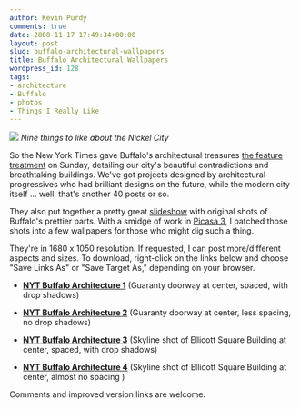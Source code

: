 ```yaml
---
author: Kevin Purdy
comments: true
date: 2008-11-17 17:49:34+00:00
layout: post
slug: buffalo-architectural-wallpapers
title: Buffalo Architectural Wallpapers
wordpress_id: 128
tags:
- architecture
- Buffalo
- photos
- Things I Really Like
---
```


![](http://thepurdman.com/wp-content/uploads/2008/11/nyt_buff_architecture_splash.jpg)
_Nine things to like about the Nickel City_

So the New York Times gave Buffalo's architectural treasures [ the feature treatment](http://www.nytimes.com/2008/11/16/arts/design/16ouro.html) on Sunday, detailing our city's beautiful contradictions and breathtaking buildings. We've got projects designed by architectural progressives who had brilliant designs on the future, while the modern city itself ... well, that's another 40 posts or so.

They also put together a pretty great [slideshow](http://www.nytimes.com/slideshow/2008/11/16/arts/20081116_OURO_SLIDESHOW_index.html) with original shots of Buffalo's prettier parts. With a smidge of work in [Picasa 3](http://picasa.google.com/), I patched those shots into a few wallpapers for those who might dig such a thing.

They're in 1680 x 1050 resolution. If requested, I can post more/different aspects and sizes. To download, right-click on the links below and choose "Save Links As" or "Save Target As," depending on your browser.





  * **[NYT Buffalo Architecture 1](/wp-content/uploads/buff_nyt_wallpapers/nyt_buff_architecture1.jpg)** (Guaranty doorway at center, spaced, with drop shadows)


  * **[NYT Buffalo Architecture 2](/wp-content/uploads/buff_nyt_wallpapers/nyt_buff_architecture2.jpg)** (Guaranty doorway at center, less spacing, no drop shadows)


  * **[NYT Buffalo Architecture 3](/wp-content/uploads/buff_nyt_wallpapers/nyt_buff_architecture3.jpg)** (Skyline shot of Ellicott Square Building at center, spaced, with drop shadows)


  * **[NYT Buffalo Architecture 4](/wp-content/uploads/buff_nyt_wallpapers/nyt_buff_architecture4.jpg)** (Skyline shot of Ellicott Square Building at center, almost no spacing )


Comments and improved version links are welcome.
